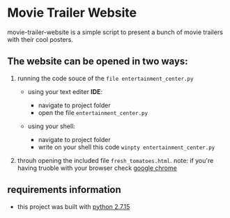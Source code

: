 # Movie Trailer Website
movie-trailer-website is a simple script to present a bunch of movie trailers with their cool posters.

## The website can be opened in two ways:
1. running the code souce of the `file entertainment_center.py`
    - using your text editer **IDE**:
        - navigate to project folder
	    - open the file `entertainment_center.py`

    - using your shell:
	    - navigate to project folder
	    - write on your shell this code `winpty entertainment_center.py`

2. throuh opening the included file `fresh_tomatoes.html`.
	note: if you're having truoble with your browser check [google chrome](https://www.google.com/chrome/?brand=CHBD&gclid=Cj0KCQjwlqLdBRCKARIsAPxTGaVuraeNO-5MW1DNooIDb7Jhjj1TuNweG3zpB-_x4-kaTWQNT9dW27YaAjmsEALw_wcB&gclsrc=aw.ds&dclid=CMCA1ZK01d0CFVKNGwodtLoAcA)


## requirements information
- this project was built with [python 2.7.15](https://www.python.org/downloads/windows/)